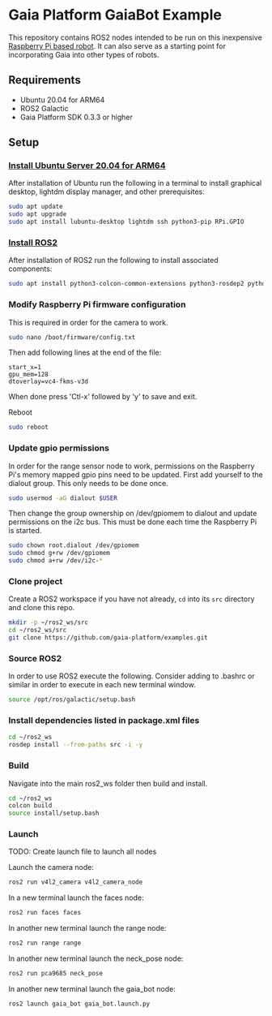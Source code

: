 # Gaia Platform GaiaBot Example
This repository contains ROS2 nodes intended to be run on this inexpensive [Raspberry Pi based robot](https://www.amazon.com/Freenove-Raspberry-Tracking-Avoidance-Ultrasonic/dp/B07YD2LT9D). It can also serve as a starting point for incorporating Gaia into other types of robots.

## Requirements
- Ubuntu 20.04 for ARM64
- ROS2 Galactic
- Gaia Platform SDK 0.3.3 or higher

## Setup
### [Install Ubuntu Server 20.04 for ARM64](https://www.raspberrypi.com/documentation/computers/getting-started.html)
After installation of Ubuntu run the following in a terminal to install graphical desktop, lightdm display manager, and other prerequisites:
```bash
sudo apt update
sudo apt upgrade
sudo apt install lubuntu-desktop lightdm ssh python3-pip RPi.GPIO
```

### [Install ROS2](https://docs.ros.org/en/galactic/Installation/Ubuntu-Install-Debians.html)
After installation of ROS2 run the following to install associated components:
```bash
sudo apt install python3-colcon-common-extensions python3-rosdep2 python3-smbus
```

### Modify Raspberry Pi firmware configuration
This is required in order for the camera to work.
```bash
sudo nano /boot/firmware/config.txt
```

Then add following lines at the end of the file:
```
start_x=1
gpu_mem=128
dtoverlay=vc4-fkms-v3d
```
When done press 'Ctl-x' followed by 'y' to save and exit.

Reboot
```bash
sudo reboot
```

### Update gpio permissions
In order for the range sensor node to work, permissions on the Raspberry Pi's memory mapped gpio pins need to be updated. First add yourself to the dialout group. This only needs to be done once.
```bash
sudo usermod -aG dialout $USER
```

Then change the group ownership on /dev/gpiomem to dialout and update permissions on the i2c bus. This must be done each time the Raspberry Pi is started.
```bash
sudo chown root.dialout /dev/gpiomem
sudo chmod g+rw /dev/gpiomem
sudo chmod a+rw /dev/i2c-*
```

### Clone project
Create a ROS2 workspace if you have not already, `cd` into its `src` directory and clone this repo.
```bash
mkdir -p ~/ros2_ws/src
cd ~/ros2_ws/src
git clone https://github.com/gaia-platform/examples.git
```

### Source ROS2
In order to use ROS2 execute the following. Consider adding to .bashrc or similar in order to execute in each new terminal window.
```bash
source /opt/ros/galactic/setup.bash
```

### Install dependencies listed in package.xml files
```bash
cd ~/ros2_ws
rosdep install --from-paths src -i -y
```

### Build
Navigate into the main ros2_ws folder then build and install.
```bash
cd ~/ros2_ws
colcon build
source install/setup.bash
```

### Launch

TODO: Create launch file to launch all nodes

Launch the camera node:
```bash
ros2 run v4l2_camera v4l2_camera_node
```

In a new terminal launch the faces node:
```bash
ros2 run faces faces
```

In another new terminal launch the range node:
```bash
ros2 run range range
```

In another new terminal launch the neck_pose node:
```bash
ros2 run pca9685 neck_pose
```

In another new terminal launch the gaia_bot node:
```bash
ros2 launch gaia_bot gaia_bot.launch.py
```
